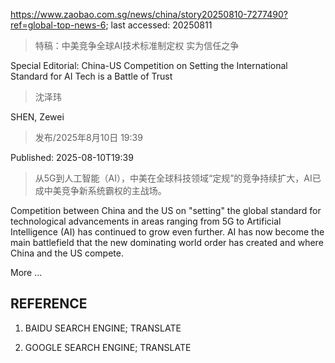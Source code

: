 https://www.zaobao.com.sg/news/china/story20250810-7277490?ref=global-top-news-6; last accessed: 20250811

> 特稿：中美竞争全球AI技术标准制定权 实为信任之争

Special Editorial: China-US Competition on Setting the International Standard for AI Tech is a Battle of Trust

> 沈泽玮

SHEN, Zewei

> 发布/2025年8月10日 19:39

Published: 2025-08-10T19:39

> 从5G到人工智能（AI），中美在全球科技领域“定规”的竞争持续扩大，AI已成中美竞争新系统霸权的主战场。

Competition between China and the US on "setting" the global standard for technological advancements in areas ranging from 5G to Artificial Intelligence (AI) has continued to grow even further. AI has now become the main battlefield that the new dominating world order has created and where China and the US compete. 

More ...

## REFERENCE

1) BAIDU SEARCH ENGINE; TRANSLATE

2) GOOGLE SEARCH ENGINE; TRANSLATE
